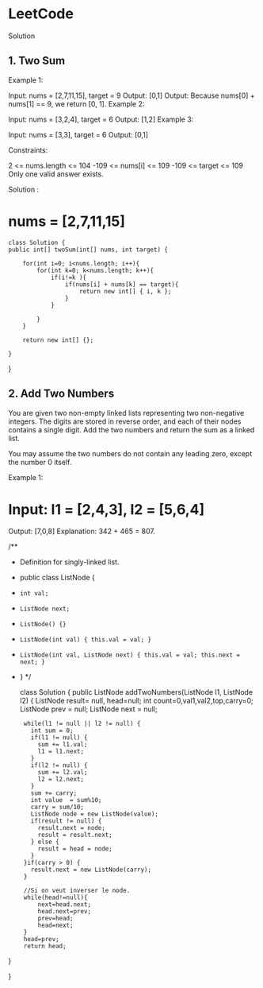 # LeetCode
Solution

## 1. Two Sum
 
Example 1:

Input: nums = [2,7,11,15], target = 9
Output: [0,1]
Output: Because nums[0] + nums[1] == 9, we return [0, 1].
Example 2:

Input: nums = [3,2,4], target = 6
Output: [1,2]
Example 3:

Input: nums = [3,3], target = 6
Output: [0,1]
 

Constraints:

2 <= nums.length <= 104
-109 <= nums[i] <= 109
-109 <= target <= 109
Only one valid answer exists.
 
 
 
 Solution :
 
   # nums = [2,7,11,15]
        
    class Solution {
    public int[] twoSum(int[] nums, int target) {
  
        for(int i=0; i<nums.length; i++){
            for(int k=0; k<nums.length; k++){
                if(i!=k ){
                    if(nums[i] + nums[k] == target){
                        return new int[] { i, k };
                    }
                }
                 
            }
        }
        
        return new int[] {};
        
    }
}



## 2. Add Two Numbers

You are given two non-empty linked lists representing two non-negative integers. The digits are stored in reverse order, and each of their nodes contains a single digit. Add the two numbers and return the sum as a linked list.

You may assume the two numbers do not contain any leading zero, except the number 0 itself.

 

Example 1:


# Input: l1 = [2,4,3], l2 = [5,6,4]
Output: [7,0,8]
Explanation: 342 + 465 = 807.


/**
 * Definition for singly-linked list.
 * public class ListNode {
 *     int val;
 *     ListNode next;
 *     ListNode() {}
 *     ListNode(int val) { this.val = val; }
 *     ListNode(int val, ListNode next) { this.val = val; this.next = next; }
 * }
 */

    
    class Solution {
    public ListNode addTwoNumbers(ListNode l1, ListNode l2) {
        ListNode result= null, head=null;
        int count=0,val1,val2,top,carry=0;
        ListNode prev = null;
        ListNode next = null;
        
        while(l1 != null || l2 != null) {
          int sum = 0;
          if(l1 != null) {
            sum += l1.val;
            l1 = l1.next;
          }
          if(l2 != null) {
            sum += l2.val;
            l2 = l2.next;
          }
          sum += carry;
          int value  = sum%10;
          carry = sum/10;
          ListNode node = new ListNode(value);
          if(result != null) {
            result.next = node;
            result = result.next;
          } else {
            result = head = node;
          }
        }if(carry > 0) {
          result.next = new ListNode(carry);
        }
        
        //Si on veut inverser le node.
        while(head!=null){
            next=head.next;
            head.next=prev;
            prev=head;
            head=next;
        }
        head=prev;
        return head;
  }
        
}

